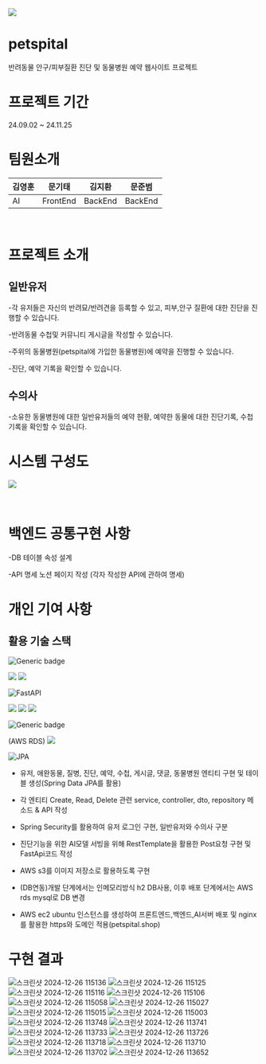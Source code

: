 <img src="https://github.com/user-attachments/assets/dc294e23-7b8b-4edd-8341-f69cd8ee6afc">

# petspital
반려동물 안구/피부질환 진단 및 동물병원 예약 웹사이트 프로젝트

# 프로젝트 기간
24.09.02 ~ 24.11.25

# 팀원소개
|김영훈|문기태|김지환|문준범|
|----|----|----|----|
|AI|FrontEnd|BackEnd|BackEnd|

&nbsp;

# 프로젝트 소개
## 일반유저
-각 유저들은 자신의 반려묘/반려견을 등록할 수 있고, 피부,안구 질환에 대한 진단을 진행할 수 있습니다.

-반려동물 수첩및 커뮤니티 게시글을 작성할 수 있습니다.

-주위의 동물병원(petspital에 가입한 동물병원)에 예약을 진행할 수 있습니다.

-진단, 예약 기록을 확인할 수 있습니다.

## 수의사
-소유한 동물병원에 대한 일반유저들의 예약 현황, 예약한 동물에 대한 진단기록, 수첩기록을 확인할 수 있습니다.

# 시스템 구성도
<img src="https://github.com/user-attachments/assets/f28f2fb2-e5dc-4a96-8183-9c26fcc46d4b">

&nbsp;
# 백엔드 공통구현 사항
-DB 테이블 속성 설계

-API 명세 노션 페이지 작성 (각자 작성한 API에 관하여 명세)

# 개인 기여 사항
## 활용 기술 스택
![Generic badge](https://img.shields.io/badge/jdk-17-orange.svg)

<img src="https://img.shields.io/badge/springboot-6DB33F?style=for-the-badge&logo=springboot&logoColor=white">

<img src="https://img.shields.io/badge/Spring Security-6DB33F?style=for-the-badge&logo=Spring Security&logoColor=white">

![FastAPI](https://img.shields.io/badge/FastAPI-005571?style=for-the-badge&logo=fastapi)  

<img src="https://img.shields.io/badge/nginx-%23009639.svg?style=for-the-badge&logo=nginx&logoColor=white">

<img src="https://img.shields.io/badge/Amazon%20EC2-FF9900?style=for-the-badge&logo=Amazon%20EC2&logoColor=white">

<img src="https://img.shields.io/badge/Amazon%20S3-569A31?style=for-the-badge&logo=Amazon%20S3&logoColor=white">

![Generic badge](https://img.shields.io/badge/h2-1.4.200-blue.svg)

(AWS RDS) <img src="https://img.shields.io/badge/MySQL-4479A1?style=for-the-badge&logo=MySQL&logoColor=white">

![JPA](https://img.shields.io/badge/JPA-hibernate-orange)

- 유저, 애완동물, 질병, 진단, 예약, 수첩, 게시글, 댓글, 동물병원 엔티티 구현 및 테이블 생성(Spring Data JPA를 활용)

- 각 엔티티 Create, Read, Delete 관련 service, controller, dto, repository 메소드 & API 작성

- Spring Security를 활용하여 유저 로그인 구현, 일반유저와 수의사 구분

- 진단기능을 위한 AI모델 서빙을 위해 RestTemplate을 활용한 Post요청 구현 및 FastApi코드 작성
  
- AWS s3를 이미지 저장소로 활용하도록 구현

- (DB연동)개발 단계에서는 인메모리방식 h2 DB사용, 이후 배포 단계에서는 AWS rds mysql로 DB 변경

- AWS ec2 ubuntu 인스턴스를 생성하여 프론트엔드,백엔드,AI서버 배포 및 nginx를 활용한 https와 도메인 적용(petspital.shop)

# 구현 결과
<img src="https://github.com/user-attachments/assets/e3441715-863b-4938-9981-04ef526924fe" alt="스크린샷 2024-12-26 115136">
<img src="https://github.com/user-attachments/assets/db04d904-fb27-4a9c-94d7-f0f2b9376d35" alt="스크린샷 2024-12-26 115125">
<img src="https://github.com/user-attachments/assets/8fc6c0c9-05b4-4751-b212-f0695d0ec40b" alt="스크린샷 2024-12-26 115116">
<img src="https://github.com/user-attachments/assets/ce36cd11-c28c-4463-a3e3-82ab08e8529b" alt="스크린샷 2024-12-26 115106">
<img src="https://github.com/user-attachments/assets/b325a7c1-5af7-490b-b1a3-792febc4932b" alt="스크린샷 2024-12-26 115058">
<img src="https://github.com/user-attachments/assets/76f5bcf5-1316-48a8-adb5-a1e3dbb7d5b3" alt="스크린샷 2024-12-26 115027">
<img src="https://github.com/user-attachments/assets/4690e70b-f82a-48b8-9db3-2ec2e22e5a7e" alt="스크린샷 2024-12-26 115015">
<img src="https://github.com/user-attachments/assets/53954275-60a8-4cb3-a99c-e22c66d2725f" alt="스크린샷 2024-12-26 115003">
<img src="https://github.com/user-attachments/assets/512437ad-c198-4dff-9010-65a6e8452104" alt="스크린샷 2024-12-26 113748">
<img src="https://github.com/user-attachments/assets/3a367617-8136-4885-ab94-ca021a0865bc" alt="스크린샷 2024-12-26 113741">
<img src="https://github.com/user-attachments/assets/708ae1d2-e2a6-4d96-b044-72228eb1d203" alt="스크린샷 2024-12-26 113733">
<img src="https://github.com/user-attachments/assets/47cb54b6-1abd-4b2f-b740-2fe9fb1af6b3" alt="스크린샷 2024-12-26 113726">
<img src="https://github.com/user-attachments/assets/3d311e2c-1984-4879-bccd-6865762627cf" alt="스크린샷 2024-12-26 113718">
<img src="https://github.com/user-attachments/assets/e99af62d-98c9-4928-9f8c-43816026d525" alt="스크린샷 2024-12-26 113710">
<img src="https://github.com/user-attachments/assets/d4eff8d1-bb78-4f9b-8978-fa488019778e" alt="스크린샷 2024-12-26 113702">
<img src="https://github.com/user-attachments/assets/aadefd16-cb9f-4276-89eb-aa5eadb808e5" alt="스크린샷 2024-12-26 113652">
